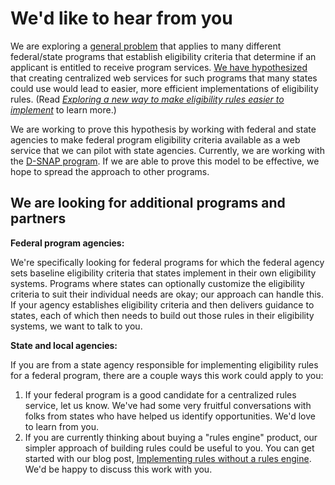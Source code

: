 # We'd like to hear from you

We are exploring a [general problem](https://github.com/18F/eligibility-rules-service/blob/master/README.md#the-problem) that applies to many different federal/state programs that establish eligibility criteria that determine if an applicant is entitled to receive program services. [We have hypothesized](https://github.com/18F/eligibility-rules-service/blob/master/README.md#our-hypothesis) that creating centralized web services for such programs that many states could use would lead to easier, more efficient implementations of eligibility rules. (Read [_Exploring a new way to make eligibility rules easier to implement_](https://18f.gsa.gov/2018/10/16/exploring-a-new-way-to-make-eligibility-rules-easier-to-implement/) to learn more.)

We are working to prove this hypothesis by working with federal and state agencies to make federal program eligibility criteria available as a web service that we can pilot with state agencies. Currently, we are working with the [D-SNAP program](). If we are able to prove this model to be effective, we hope to spread the approach to other programs.

## We are looking for additional programs and partners

**Federal program agencies:** 

We're specifically looking for federal programs for which the federal agency sets baseline eligibility criteria that states implement in their own eligibility systems. Programs where states can optionally customize the eligibility criteria to suit their individual needs are okay; our approach can handle this. If your agency establishes eligibility criteria and then delivers guidance to states, each of which then needs to build out those rules in their eligibility systems, we want to talk to you.

**State and local agencies:** 

If you are from a state agency responsible for implementing eligibility rules for a federal program, there are a couple ways this work could apply to you:
1. If your federal program is a good candidate for a centralized rules service, let us know. We've had some very fruitful conversations with folks from states who have helped us identify opportunities. We'd love to learn from you.
2. If you are currently thinking about buying a "rules engine" product, our simpler approach of building rules could be useful to you. You can get started with our blog post, [Implementing rules without a rules engine](https://18f.gsa.gov/2018/10/09/implementing-rules-without-rules-engines/). We'd be happy to discuss this work with you.
